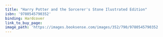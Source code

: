 ```yaml
---
title: "Harry Potter and the Sorcerer's Stone Ilustrated Edition"
isbn: '9780545790352'
binding: Hardcover
link_to_buy_page:
image_path: 'https://images.booksense.com/images/352/790/9780545790352.jpg'
---
```



